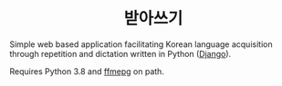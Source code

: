 <h1 style="text-align: center">받아쓰기</h1>
<p>
Simple web based application facilitating Korean language acquisition through repetition and dictation written in Python (<a href="https://www.djangoproject.com/">Django</a>).</p>
<p>
Requires Python 3.8 and <a href="https://www.ffmpeg.org">ffmepg</a> on path.
</p>